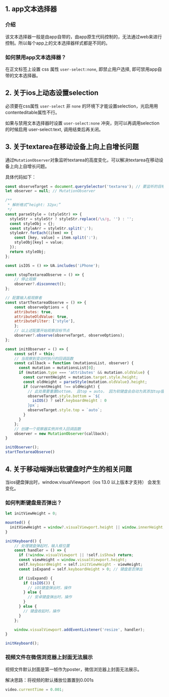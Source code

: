 ## 1. app文本选择器

### 介绍

该文本选择器一般是由app自带的，由app原生代码控制的，无法通过web来进行控制。所以每个app上的文本选择器样式都是不同的。

### 如何禁用app文本选择器？

在正文标签上设置 css 属性 `user-select:none`, 即禁止用户选择, 即可禁用app自带的文本选择器。

## 2. 关于ios上动态设置selection

必须要在css属性 `user-select` 非 `none` 的环境下才能设置selection，光启用用contenteditable属性不行。

如果与禁用文本选择器时设置 `user-select:none` 冲突，则可以再调用selection的时候启用 user-select:text, 调用结束后再关闭。

## 3. 关于textarea在移动设备上向上自增长问题

通过`MutationObserver`对象监听textarea的高度变化，可以解决textarea在移动设备上向上自增长问题。

具体代码如下：

```javascript
const observeTarget = document.querySelector('textarea'); // 要监听的目标
let observer = null; // MutationObserver

/**
 * 解析格式“height: 32px;”
 */
const parseStyle = (styleStr) => {
  styleStr = styleStr ? styleStr.replace(/\s/g, '') : '';
  const styleObj = {};
  const styleArr = styleStr.split(';');
  styleArr.forEach((item) => {
    const [key, value] = item.split(':');
    styleObj[key] = value;
  });
  return styleObj;
};

const isIOS = () => UA.includes('iPhone');

const stopTextareaObserve = () => {
    // 停止观察
    observer?.disconnect();
};

// 配置输入框观察者
const startTextareaObserve = () => {
    const observeOptions = {
    attributes: true,
    attributeOldValue: true,
    attributeFilter: ['style'],
    };
    // 以上述配置开始观察目标节点
    observer?.observe(observeTarget, observeOptions);
};

const initObserver = () => {
    const self = this;
    // 当观察到变动时执行的回调函数
    const callback = function (mutationsList, observer) {
      const mutation = mutationsList[0];
      if (mutation.type === 'attributes' && mutation.oldValue) {
        const currentHeight = mutation.target.style.height;
        const oldHeight = parseStyle(mutation.oldValue).height;
        if (currentHeight !== oldHeight) {
          // 此处需要重置bottom， 且top = auto， 因为软键盘会自动为其添加top值
          observeTarget.style.bottom = `${
            isIOS() ? self.keyboardHeight : 0
          }px`;
          observeTarget.style.top = `auto`;
        }
      }
    };
    // 创建一个观察器实例并传入回调函数
    observer = new MutationObserver(callback);
}

initObserver();
startTextareaObserve()
```

## 4. 关于移动端弹出软键盘时产生的相关问题

当ios键盘弹出时，window.visualViewport（ios 13.0 以上版本才支持） 会发生变化。

### 如何判断键盘是否弹出？

```javascript
let initViewHeight = 0;

mounted() {
  initViewHeight = window?.visualViewport.height || window.innerHeight;
}

initKeyboard() {
    // 处理键盘弹起时，输入框位置
    const handler = () => {
      if (!window.visualViewport || !self.isShow) return;
      const viewHeight = window.visualViewport.height;
      self.keyboardHeight = self.initViewHeight - viewHeight;
      const isExpand = self.keyboardHeight > 0; // 键盘是否弹出

      if (isExpand) {
        if (isIOS()) {
          // iOS键盘弹出时，操作
        } else {
          // 安卓键盘弹出时，操作
        }
      } else {
        // 键盘收起时，操作
      }
    };

    window.visualViewport.addEventListener('resize', handler);
}

initKeyboard();
```

### 视频文件在微信浏览器上封面无法展示

视频文件默认封面是第一帧作为poster，微信浏览器上封面无法展示。

解决思路：将视频的默认播放位置置到0.001s

```javascript
video.currentTime = 0.001;
```
